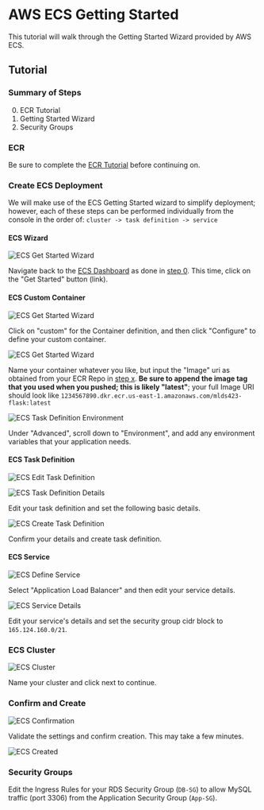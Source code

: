 # AWS ECS Getting Started

This tutorial will walk through the Getting Started Wizard provided by AWS ECS.

## Tutorial

### Summary of Steps

0. ECR Tutorial
1. Getting Started Wizard
2. Security Groups

### ECR

Be sure to complete the [ECR Tutorial](./ecr-repo.md) before continuing on.

### Create ECS Deployment

We will make use of the ECS Getting Started wizard to simplify deployment; however, each of these steps can be performed individually from the console in the order of: `cluster -> task definition -> service`

#### ECS Wizard

![ECS Get Started Wizard](images/ecs-getting-started/ecs-0-get_started.png)

Navigate back to the [ECS Dashboard](https://us-east-1.console.aws.amazon.com/ecs/home?region=us-east-1#/getStarted) as done in [step 0](#tutorial). This time, click on the "Get Started" button (link).
<!-- TODO: Add link to Get Started Wizard -->

#### ECS Custom Container

![ECS Get Started Wizard](images/ecs-getting-started/ecs-1-custom_template.png)

Click on "custom" for the Container definition, and then click "Configure" to define your custom container.

![ECS Get Started Wizard](images/ecs-getting-started/ecs-2-custom_container.png)

Name your container whatever you like, but input the "Image" uri as obtained from your ECR Repo in [step x](#copy-ecr-image-uri). **Be sure to append the image tag that you used when you pushed; this is likely "latest"**; your full Image URI should look like `1234567890.dkr.ecr.us-east-1.amazonaws.com/mlds423-flask:latest`

![ECS Task Definition Environment](images/ecs-getting-started/ecs-3-container_env.png)

Under "Advanced", scroll down to "Environment", and add any environment variables that your application needs.

#### ECS Task Definition

![ECS Edit Task Definition](images/ecs-getting-started/ecs-4-edit_task_def.png)

![ECS Task Definition Details](images/ecs-getting-started/ecs-5-task_def_custom.png)

Edit your task definition and set the following basic details.

![ECS Create Task Definition](images/ecs-getting-started/ecs-6-create_confirm.png)

Confirm your details and create task definition.

#### ECS Service

![ECS Define Service](images/ecs-getting-started/ecs-7-service.png)

Select "Application Load Balancer" and then edit your service details.

![ECS Service Details](images/ecs-getting-started/ecs-8-service_details.png)

Edit your service's details and set the security group cidr block to `165.124.160.0/21`.

### ECS Cluster

![ECS Cluster](images/ecs-getting-started/ecs-9-cluster.png)

Name your cluster and click next to continue.

### Confirm and Create

![ECS Confirmation](images/ecs-getting-started/ecs-10-confirm.png)

Validate the settings and confirm creation. This may take a few minutes.

![ECS Created](images/ecs-getting-started/ecs-11-creation_complete.png)

### Security Groups

Edit the Ingress Rules for your RDS Security Group (`DB-SG`) to allow MySQL traffic (port 3306) from the Application Security Group (`App-SG`).

<!-- TODO: Explicit Steps -->
